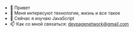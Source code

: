 - 👋 Привет
- 👀 Меня интересуют технологии, жизнь и все такое
- 🌱 Сейчас я изучаю JavaScript
- 📫 Как со мной связаться: devpagenetwork@gmail.com

<!---
Havvyno/Havvyno is a ✨ special ✨ repository because its `README.md` (this file) appears on your GitHub profile.
You can click the Preview link to take a look at your changes.
--->
